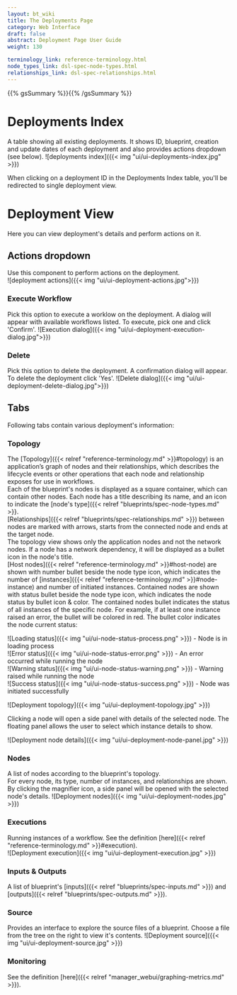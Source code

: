 ```yaml
---
layout: bt_wiki
title: The Deployments Page
category: Web Interface
draft: false
abstract: Deployment Page User Guide
weight: 130

terminology_link: reference-terminology.html
node_types_link: dsl-spec-node-types.html
relationships_link: dsl-spec-relationships.html
---
```

{{% gsSummary %}}{{% /gsSummary %}}

# Deployments Index

A table showing all existing deployments. It shows ID, blueprint, creation and update dates of each deployment and also provides actions dropdown (see below).
![deployments index]({{< img "ui/ui-deployments-index.jpg" >}})

When clicking on a deployment ID in the Deployments Index table, you'll be redirected to single deployment view. 

# Deployment View
Here you can view deployment's details and perform actions on it.

## Actions dropdown
Use this component to perform actions on the deployment.  
![deployment actions]({{< img "ui/ui-deployment-actions.jpg">}})

### Execute Workflow
Pick this option to execute a worklow on the deployment. A dialog will appear with available workflows listed. To execute, pick one and click 'Confirm'.
![Execution dialog]({{< img "ui/ui-deployment-execution-dialog.jpg">}})

### Delete
Pick this option to delete the deployment. A confirmation dialog will appear. To delete the deployment click 'Yes'.
![Delete dialog]({{< img "ui/ui-deployment-delete-dialog.jpg">}})

## Tabs
Following tabs contain various deployment's information:

### Topology
The [Topology]({{< relref "reference-terminology.md" >}}#topology) is an application’s graph of nodes and their relationships, which describes the lifecycle events or other operations that each node and relationship exposes for use in workflows.<br>
Each of the blueprint's nodes is displayed as a square container, which can contain other nodes. Each node has a title describing its name, and an icon to indicate the [node's type]({{< relref "blueprints/spec-node-types.md" >}}.<br>
[Relationships]({{< relref "blueprints/spec-relationships.md" >}}) between nodes are marked with arrows, starts from the connected node and ends at the target node.<br>
The topology view shows only the application nodes and not the network nodes. If a node has a network dependency, it will be displayed as a bullet icon in the node's title.<br>
[Host nodes]({{< relref "reference-terminology.md" >}}#host-node) are shown with number bullet beside the node type icon, which indicates the number of [instances]({{< relref "reference-terminology.md" >}}#node-instance) and number of initiated instances. Contained nodes are shown with status bullet beside the node type icon, which indicates the node status by bullet icon & color.
The contained nodes bullet indicates the status of all instances of the specific node. For example, if at least one instance raised an error, the bullet will be colored in red.
The bullet color indicates the node current status:<br>

![Loading status]({{< img "ui/ui-node-status-process.png" >}}) - Node is in loading process<br>
![Error status]({{< img "ui/ui-node-status-error.png" >}}) - An error occurred while running the node<br>
![Warning status]({{< img "ui/ui-node-status-warning.png" >}}) - Warning raised while running the node<br>
![Success status]({{< img "ui/ui-node-status-success.png" >}}) - Node was initiated successfully<br>

![Deployment topology]({{< img "ui/ui-deployment-topology.jpg" >}})

Clicking a node will open a side panel with details of the selected node. The floating panel allows the user to select which instance details to show.<br>

![Deployment node details]({{< img "ui/ui-deployment-node-panel.jpg" >}})

### Nodes
A list of nodes according to the blueprint's topology.<br/>
For every node, its type, number of instances, and relationships are shown. By clicking the magnifier icon, a side panel will be opened with the selected node's details.
![Deployment nodes]({{< img "ui/ui-deployment-nodes.jpg" >}})

### Executions
Running instances of a workflow. See the definition [here]({{< relref "reference-terminology.md" >}}#execution).<br/>
![Deployment execution]({{< img "ui/ui-deployment-execution.jpg" >}})

### Inputs & Outputs
A list of blueprint's [inputs]({{< relref "blueprints/spec-inputs.md" >}}) and [outputs]({{< relref "blueprints/spec-outputs.md" >}}).

### Source
Provides an interface to explore the source files of a blueprint. Choose a file from the tree on the right to view it's contents.
![Deployment source]({{< img "ui/ui-deployment-source.jpg" >}})

### Monitoring
See the definition [here]({{< relref "manager_webui/graphing-metrics.md" >}}).

